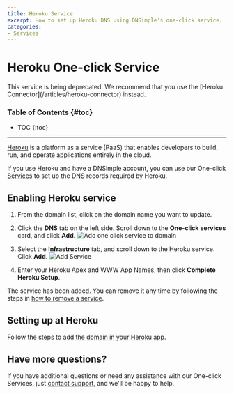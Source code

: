 ```yaml
---
title: Heroku Service
excerpt: How to set up Heroku DNS using DNSimple's one-click service.
categories:
- Services
---
```


# Heroku One-click Service

<note>
This service is being deprecated. We recommend that you use the [Heroku Connector](/articles/heroku-connector) instead.
</note>

### Table of Contents {#toc}

* TOC
{:toc}

---

[Heroku](https://www.heroku.com) is a platform as a service (PaaS) that enables developers to build, run, and operate applications entirely in the cloud.

If you use Heroku and have a DNSimple account, you can use our One-click [Services](/categories/services/) to set up the DNS records required by Heroku.


## Enabling Heroku service

1. From the domain list, click on the domain name you want to update.
1. Click the **DNS** tab on the left side. Scroll down to the **One-click services** card, and click **Add**.
    ![Add one click service to domain](/files/add-one-click-service.png)

1. Select the **Infrastructure** tab, and scroll down to the Heroku service. Click **Add**.
    ![Add Service](/files/services-heroku.png)

1. Enter your Heroku Apex and WWW App Names, then click **Complete Heroku Setup**.

The service has been added. You can remove it any time by following the steps in [how to remove a service](/articles/services/#removing-services).

## Setting up at Heroku

Follow the steps to [add the domain in your Heroku app](https://devcenter.heroku.com/articles/custom-domains).

## Have more questions?

If you have additional questions or need any assistance with our One-click Services, just [contact support](https://dnsimple.com/feedback), and we'll be happy to help.

